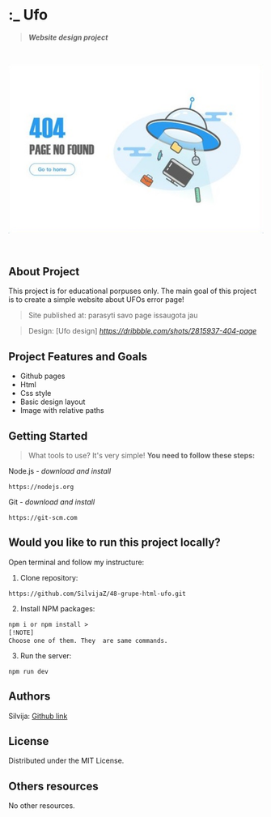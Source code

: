 #  :_  Ufo

> ***Website  design  project***

<br>

![Ufo nuotrauka](./Error%20page.jpg)

<br>

## About Project

This project is for educational porpuses only. The main goal of this project is to create a simple website about UFOs error page!    

>Site published at: parasyti savo page issaugota jau

>Design: [Ufo design] _https://dribbble.com/shots/2815937-404-page_

## Project Features and Goals

- Github pages
- Html
- Css style
- Basic design layout
- Image with relative paths


## Getting Started

> What tools to use? It's very simple! **You need to follow these steps:**

Node.js - _download and install_

```
https://nodejs.org
```

Git - _download and install_

```
https://git-scm.com
```

## Would you like to run this project locally?

Open terminal and follow my instructure:

1) Clone repository:

```
https://github.com/SilvijaZ/48-grupe-html-ufo.git
```

2) Install NPM packages:

```
npm i or npm install > 
[!NOTE]
Choose one of them. They  are same commands. 
```
3) Run the server:

```
npm run dev
```

## Authors

Silvija: [Github link](https://github.com/SilvijaZ)

## License

Distributed under the MIT License.

## Others resources

No other resources.
